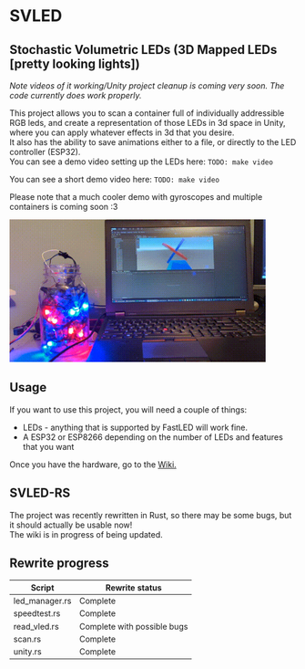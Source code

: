 # SVLED
## Stochastic Volumetric LEDs (3D Mapped LEDs [pretty looking lights])
*Note videos of it working/Unity project cleanup is coming very soon. The code currently does work properly.*

This project allows you to scan a container full of individually addressible RGB leds, and create a representation of those LEDs in 3d space in Unity, where you can apply whatever effects in 3d that you desire.  
It also has the ability to save animations either to a file, or directly to the LED controller (ESP32).  
You can see a demo video setting up the LEDs here: `TODO: make video`  

You can see a short demo video here: `TODO: make video`  

Please note that a much cooler demo with gyroscopes and multiple containers is coming soon :3  

<img src="docs/demo.gif" width="450" height="250"/>

## Usage

If you want to use this project, you will need a couple of things:
 - LEDs - anything that is supported by FastLED will work fine.
 - A ESP32 or ESP8266 depending on the number of LEDs and features that you want  
 
Once you have the hardware, go to the [Wiki.](https://github.com/timothyhay256/Stochastic-volumetric-LED-display/wiki/Setting-up-LEDs)

## SVLED-RS
The project was recently rewritten in Rust, so there may be some bugs, but it should actually be usable now!  
The wiki is in progress of being updated.

## Rewrite progress

| Script  | Rewrite status |
| ------------- | ------------- |
| led_manager.rs  | Complete |
| speedtest.rs  | Complete |
| read_vled.rs | Complete with possible bugs |
| scan.rs | Complete |
| unity.rs | Complete |

